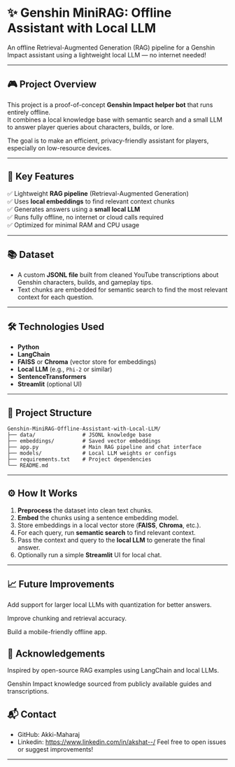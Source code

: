 # ✨ Genshin MiniRAG: Offline Assistant with Local LLM

An offline Retrieval-Augmented Generation (RAG) pipeline for a Genshin Impact assistant using a lightweight local LLM — no internet needed!

---

## 🎮 Project Overview

This project is a proof-of-concept **Genshin Impact helper bot** that runs entirely offline.  
It combines a local knowledge base with semantic search and a small LLM to answer player queries about characters, builds, or lore.

The goal is to make an efficient, privacy-friendly assistant for players, especially on low-resource devices.

---

## 📂 Key Features

✅ Lightweight **RAG pipeline** (Retrieval-Augmented Generation)  
✅ Uses **local embeddings** to find relevant context chunks  
✅ Generates answers using a **small local LLM**  
✅ Runs fully offline, no internet or cloud calls required  
✅ Optimized for minimal RAM and CPU usage

---

## 📚 Dataset

- A custom **JSONL file** built from cleaned YouTube transcriptions about Genshin characters, builds, and gameplay tips.
- Text chunks are embedded for semantic search to find the most relevant context for each question.

---

## 🛠️ Technologies Used

- **Python**
- **LangChain**
- **FAISS** or **Chroma** (vector store for embeddings)
- **Local LLM** (e.g., `Phi-2` or similar)
- **SentenceTransformers**
- **Streamlit** (optional UI)

---

## 📌 Project Structure

```plaintext
Genshin-MiniRAG-Offline-Assistant-with-Local-LLM/
├── data/               # JSONL knowledge base
├── embeddings/         # Saved vector embeddings
├── app.py              # Main RAG pipeline and chat interface
├── models/             # Local LLM weights or configs
├── requirements.txt    # Project dependencies
└── README.md
```


---

## ⚙️ How It Works

1. **Preprocess** the dataset into clean text chunks.
2. **Embed** the chunks using a sentence embedding model.
3. Store embeddings in a local vector store (**FAISS**, **Chroma**, etc.).
4. For each query, run **semantic search** to find relevant context.
5. Pass the context and query to the **local LLM** to generate the final answer.
6. Optionally run a simple **Streamlit** UI for local chat.

---

## 📈 Future Improvements
Add support for larger local LLMs with quantization for better answers.

Improve chunking and retrieval accuracy.

Build a mobile-friendly offline app.

## 🙌 Acknowledgements
Inspired by open-source RAG examples using LangChain and local LLMs.

Genshin Impact knowledge sourced from publicly available guides and transcriptions.

## 📬 Contact
- GitHub: Akki-Maharaj
- Linkedin: https://www.linkedin.com/in/akshat--/
Feel free to open issues or suggest improvements!

---
